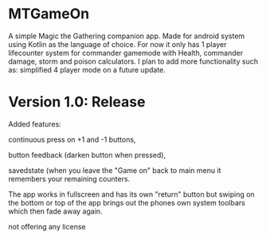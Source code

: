 # MTGameOn

A simple Magic the Gathering companion app.
Made for android system using Kotlin as the language of choice.
For now it only has 1 player lifecounter system for commander gamemode with Health, commander damage, storm and poison calculators.
I plan to add more functionality such as: simplified 4 player mode on a future update.

# Version 1.0: Release

Added features: 

continuous press on +1 and -1 buttons,

button feedback (darken button when pressed),

savedstate (when you leave the "Game on" back to main menu it remembers your remaining counters.

The app works in fullscreen and has its own "return" button but swiping on the bottom or top of the app brings out the phones own system toolbars which then fade away again.




not offering any license
